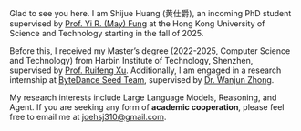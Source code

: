 Glad to see you here. I am Shijue Huang (黄仕爵), an incoming PhD student supervised by [Prof. Yi R. (May) Fung](https://mayrfung.github.io/) at the Hong Kong University of Science and Technology starting in the fall of 2025.

Before this, I received my Master’s degree (2022-2025, Computer Science and Technology) from Harbin Institute of Technology, Shenzhen, supervised by [Prof. Ruifeng Xu](https://faculty.hitsz.edu.cn/xuruifeng). Additionally, I am engaged in a research internship at [ByteDance Seed Team](https://seed.bytedance.com/), supervised by [Dr. Wanjun Zhong](https://zhongwanjun.github.io/).

My research interests include Large Language Models, Reasoning, and Agent. If you are seeking any form of **academic cooperation**, please feel free to email me at [joehsj310@gmail.com](mailto:joehsj310@gmail.com).

<!-- Other than my work, I'm honored as the Leader of Open Source Working Group and Secretary for [MLNLP community](https://space.bilibili.com/168887299). -->